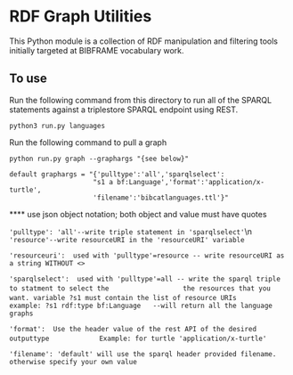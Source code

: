 # RDF Graph Utilities
This Python module is a collection of RDF manipulation and filtering tools
initially targeted at BIBFRAME vocabulary work.

## To use
Run the following command from this directory to run all of the SPARQL statements
against a triplestore SPARQL endpoint using REST.

`python3 run.py languages`

Run the following command to pull a graph

`python run.py graph --graphargs "{see below}"`
    
    default graphargs = "{'pulltype':'all','sparqlselect':
                         "s1 a bf:Language','format':'application/x-turtle',
                         'filename':'bibcatlanguages.ttl'}"

**** use json object notation; both object and value must have quotes

`'pulltype': 'all'--write triple statement in 'sparqlselect'`\n
            `'resource'--write resourceURI in the 'resourceURI' variable`
                        
`'resourceuri':  used with 'pulltype'=resource -- write resourceURI as a string WITHOUT <>`
         
`'sparqlselect':  used with 'pulltype'=all -- write the sparql triple to statment to select the `
`                 the resources that you want. variable ?s1 must contain the list of resource URIs`
`                 example: ?s1 rdf:type bf:Language   --will return all the language graphs`
         
`'format':  Use the header value of the rest API of the desired outputtype` 
`            Example: for turtle 'application/x-turtle'`
                 
`'filename': 'default' will use the sparql header provided filename.`
             `otherwise specify your own value`
